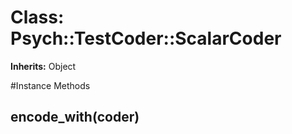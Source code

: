 # Class: Psych::TestCoder::ScalarCoder
**Inherits:** Object
    




#Instance Methods
## encode_with(coder) [](#method-i-encode_with)

